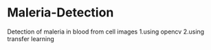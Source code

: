 # Maleria-Detection
Detection of maleria in blood from cell images
1.using opencv
2.using transfer learning
